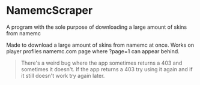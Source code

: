 # NamemcScraper
A program with the sole purpose of downloading a large amount of skins from namemc

Made to download a large amount of skins from namemc at once.
Works on player profiles namemc.com page where ?page=1 can appear behind.

> There's a weird bug where the app sometimes returns a 403 and sometimes it doesn't.
> If the app returns a 403 try using it again and if it still doesn't work try again later.